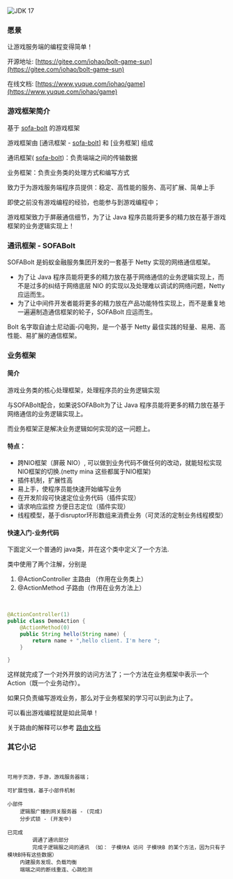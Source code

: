 ![JDK 17](https://img.shields.io/badge/JDK-17-green.svg#crop=0&crop=0&crop=1&crop=1&id=D7dOD&originHeight=20&originWidth=54&originalType=binary&ratio=1&rotation=0&showTitle=true&status=done&style=none&title=JDK%2017 "JDK 17")
### 愿景
让游戏服务端的编程变得简单！
​

开源地址: [https://gitee.com/iohao/bolt-game-sun](https://gitee.com/iohao/bolt-game-sun)

在线文档: [https://www.yuque.com/iohao/game](https://www.yuque.com/iohao/game)
​

### 游戏框架简介
基于 [sofa-bolt](https://www.sofastack.tech/projects/sofa-bolt/overview/) 的游戏框架

游戏框架由 [通讯框架 - [sofa-bolt](https://www.sofastack.tech/projects/sofa-bolt/overview/)] 和 [业务框架] 组成

通讯框架( [sofa-bolt](https://www.sofastack.tech/projects/sofa-bolt/overview/))：负责端端之间的传输数据

业务框架：负责业务类的处理方式和编写方式
​

致力于为游戏服务端程序员提供：稳定、高性能的服务、高可扩展、简单上手

即使之前没有游戏编程的经验，也能参与到游戏编程中；

游戏框架致力于屏蔽通信细节，为了让 Java 程序员能将更多的精力放在基于游戏框架的业务逻辑实现上！
​

### 通讯框架 - SOFABolt
SOFABolt 是蚂蚁金融服务集团开发的一套基于 Netty 实现的网络通信框架。

- 为了让 Java 程序员能将更多的精力放在基于网络通信的业务逻辑实现上，而不是过多的纠结于网络底层 NIO 的实现以及处理难以调试的网络问题，Netty 应运而生。
- 为了让中间件开发者能将更多的精力放在产品功能特性实现上，而不是重复地一遍遍制造通信框架的轮子，SOFABolt 应运而生。

Bolt 名字取自迪士尼动画-闪电狗，是一个基于 Netty 最佳实践的轻量、易用、高性能、易扩展的通信框架。


### 业务框架
#### 简介
游戏业务类的核心处理框架，处理程序员的业务逻辑实现

与SOFABolt配合，如果说SOFABolt为了让 Java 程序员能将更多的精力放在基于网络通信的业务逻辑实现上。

而业务框架正是解决业务逻辑如何实现的这一问题上。


#### 特点：

- 跨NIO框架（屏蔽 NIO）, 可以做到业务代码不做任何的改动，就能轻松实现NIO框架的切换.(netty mina 这些都属于NIO框架)
- 插件机制，扩展性高
- 易上手，使程序员能快速开始编写业务
- 在开发阶段可快速定位业务代码（插件实现）
- 请求响应监控 方便日志定位（插件实现）
- 线程模型，基于disruptor环形数组来消费业务（可灵活的定制业务线程模型）

#### 快速入门-业务代码
下面定义一个普通的 java类，并在这个类中定义了一个方法.
​

类中使用了两个注解，分别是

1. @ActionController 主路由 （作用在业务类上）
1. @ActionMethod 子路由（作用在业务方法上）

​

```java
@ActionController(1)
public class DemoAction {
    @ActionMethod(0)
    public String hello(String name) {
        return name + ",hello client. I'm here ";
    }

}
```


这样就完成了一个对外开放的访问方法了；一个方法在业务框架中表示一个 Action（既一个业务动作）。

如果只负责编写游戏业务，那么对于业务框架的学习可以到此为止了。
​

可以看出游戏编程就是如此简单！
​

关于路由的解释可以参考 [路由文档](https://www.yuque.com/iohao/game/soxp4u)

### 其它小记
​

```
可用于页游，手游，游戏服务器端；

可扩展性强，基于小部件机制

小部件
    逻辑服广播到网关服务器 - (完成)
    分步式锁 - (开发中)
    
已完成
		调通了通讯部分
		完成子逻辑服之间的通讯 （如： 子模块A 访问 子模块B 的某个方法，因为只有子模块B持有这些数据）
    内建服务发现、负载均衡
    端端之间的断线重连、心跳检测 
```


